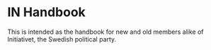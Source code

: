 # IN Handbook

This is intended as the handbook for new and old members alike of Initiativet, the Swedish political party.
